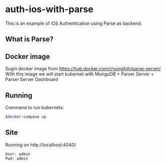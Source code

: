 # auth-ios-with-parse
This is an example of iOS Authentication using Parse as backend.


## What is Parse?

## Docker image
Sugin docker image from https://hub.docker.com/r/yongjhih/parse-server/
With this image we will start kubernet with MongoDB + Parser Server + Parser Server Dashboard

## Running
Command to run kubernets:

```bash
$docker-compose up
```

## Site
Running on http://localhost:4040/

```
User: admin
Pwd: admin
```
